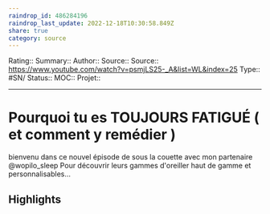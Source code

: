 ```yaml
---
raindrop_id: 486284196
raindrop_last_update: 2022-12-18T10:30:58.849Z
share: true
category: source
---
```


Rating::
Summary:: 
Author::
Source:: 
Source:: https://www.youtube.com/watch?v=psmjLS25-_A&list=WL&index=25
Type:: #SN/
Status:: 
MOC::
Projet:: 


---
# Pourquoi tu es TOUJOURS FATIGUÉ ( et comment y remédier )

bienvenu dans ce nouvel épisode de sous la couette avec mon partenaire @wopilo_sleep Pour découvrir leurs gammes d'oreiller haut de gamme et personnalisables...

## Highlights
